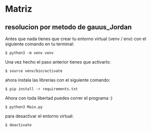 # Matriz
## resolucion por metodo de gauus_Jordan

Antes que nada tienes que crear tu entorno virtual (venv / env) con el siguiente comando en tu terminal:
```
$ python3 -m venv venv
```

Una vez hecho el paso anterior tienes que activarlo:
```
$ source venv/bin/activate
```

ahora instala las librerias con el siguiente comando:
```
$ pip install -r requirements.txt
```

Ahora con toda libertad puedes correr el programa :)
```
$ python3 Main.py
```

para desactivar el entorno virtual:
```
$ deactivate
```
